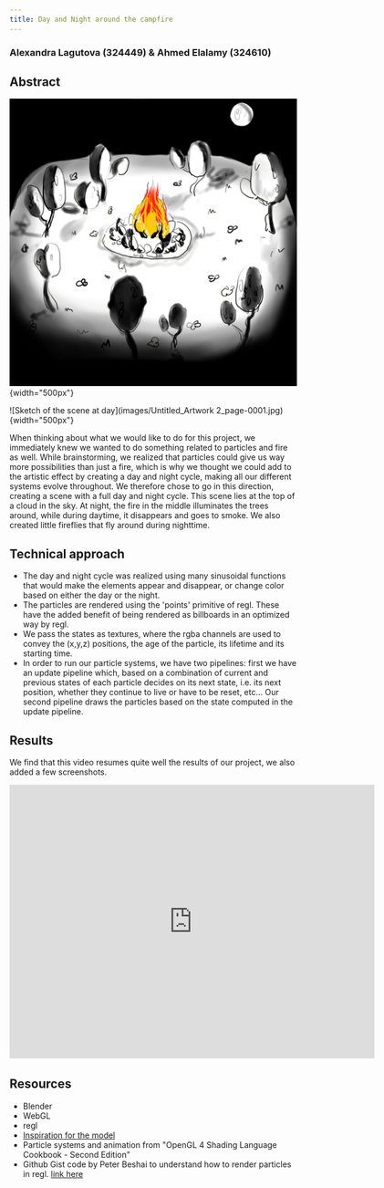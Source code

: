 ```yaml
---
title: Day and Night around the campfire
---
```

### Alexandra Lagutova (324449) & Ahmed Elalamy (324610)
## Abstract

![Sketch of the scene at night](images/Untitled_Artwork_page-0001.jpg){width="500px"}  

![Sketch of the scene at day](images/Untitled_Artwork 2_page-0001.jpg){width="500px"}  

When thinking about what we would like to do for this project, we immediately knew we wanted to do something related to particles and fire as well. While brainstorming, we realized that particles could give us way more possibilities than just a fire, which is why we thought we could add to the artistic effect by creating a day and night cycle, making all our different systems evolve throughout. We therefore chose to go in this direction, creating a scene with a full day and night cycle. This scene lies at the top of a cloud in the sky. At night, the fire in the middle illuminates the trees around, while during daytime, it disappears and goes to smoke. We also created little fireflies that fly around during nighttime.  

## Technical approach

- The day and night cycle was realized using many sinusoidal functions that would make the elements appear and disappear, or change color based on either the day or the night.  
- The particles are rendered using the 'points' primitive of regl. These have the added benefit of being rendered as billboards in an optimized way by regl.  
- We pass the states as textures, where the rgba channels are used to convey the (x,y,z) positions, the age of the particle, its lifetime and its starting time.
- In order to run our particle systems, we have two pipelines: first we have an update pipeline which, based on a combination of current and previous states of each particle decides on its next state, i.e. its next position, whether they continue to live or have to be reset, etc... Our second pipeline draws the particles based on the state computed in the update pipeline.  

## Results

We find that this video resumes quite well the results of our project, we also added a few screenshots.

<iframe
    width="640"
    height="480"
    src="https://www.youtube.com/embed/BNaJHnsKTIg"
    frameborder="0"
    allowfullscreen
>
</iframe>


## Resources
- Blender  
- WebGL  
- regl  
- [Inspiration for the model](https://sketchfab.com/3d-models/teacup-house-a9a4d881c4f6458394e4fe66fc575216#download)  
- Particle systems and animation from "OpenGL 4 Shading Language Cookbook - Second Edition"  
- Github Gist code by Peter Beshai to understand how to render particles in regl. [link here](https://gist.github.com/pbeshai/dbed2fdac94b44d3b4573624a37fa9db)
